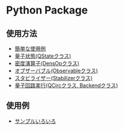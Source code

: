 Python Package
==============

## 使用方法

- [簡単な使用例](usage/basic.md)
- [量子状態(QStateクラス)](usage/qstate.md)
- [密度演算子(DensOpクラス)](usage/densop.md)
- [オブザーバブル(Observableクラス)](usage/observable.md)
- [スタビライザー(Stabilizerクラス)](usage/stabilizer.md)
- [量子回路実行(QCircクラス, Backendクラス)](usage/qcirc.md)

## 使用例

- [サンプルいろいろ](https://github.com/samn33/qlazy/tree/master/example/py)
